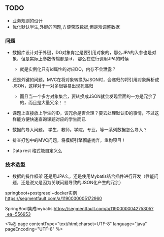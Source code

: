 ## TODO

- 业务规则的设计
- 优化默认学生,外键的问题,方便获取数据,但是难调整数据

### 问题
- 数据库设计对于外键，DO对象肯定是要引用对象的，那么JPA的入参也是对象，但是实际上参数传输都是id， 那么在进行调用JPA的时候
    - 就是实例化只有id属性的对应DO，内存不会泄露？

- 还是外键的问题，MVC在将对象转换为JSON时，会递归的将引用对象解析成JSON，这样对于一对多很容易出现死递归
    - 而且当一个多方对象集合，要转换成JSON就会发现里面的一方是冗余了的，而且是大量冗余！！
	
- 课题上直接放上学生的ID，该冗余是否合理？要去处理默认ID的事情，不过这样能方便快速查询课题对应的学生而已

- 数据的导入问题。 学生，教师，学院，专业，等一系列数据怎么导入？

- 排查打包中的MVC问题，将模板引擎彻底抛弃，重构项目！

- Data rest 格式能自定义么


### 技术选型
- 数据的操作框架 还是用JPA么，还是使用Mybatis结合插件进行开发（性能问题，还是说又是因为关联问题导致的JSON化产生的冗余）


springboot+postgresql+docker实例
https://segmentfault.com/a/1190000005172960


SpringBoot集成mybatis
https://segmentfault.com/a/1190000004275305?_ea=556953


<%@ page contentType="text/html;charset=UTF-8" language="java" pageEncoding="UTF-8" %>
<html>
<head>
    <title>备份Mysql</title>
    <link rel="stylesheet" href="/layui/css/layui.css" media="all">
    <link rel="shortcut icon" href="/image/favicon.ico"/>
    <style>
        .title {
            text-align: center;
            margin-left: -100px;
            margin-top: 10px;
            margin-bottom: 20px;
        }

        .inputArea input {
            width: 140px;
            margin-right: 10px;
            margin-bottom: 10px;
        }

        .selectArea {
            text-align: center;
        }

        .choose {
            font-size: 18px;
            text-align: center;
            margin: 3px 4px;
        }
    </style>
</head>
<body>
<nav class="title">
    <input name="value" id="value" style="width: 400px;height: 36px;"/>
    <button onclick="searchReload()" class="layui-btn layui-btn-normal">搜索</button>
    <button class="layui-btn" onclick="add()">新增</button>
    <a href="">
        <button class="layui-btn layui-btn-warm">刷新页面</button>
    </a>
</nav>
<table id="demo" lay-filter="test"></table>
<script src="/layui/layui.js"></script>
<script src="/js/jquery-1.8.0.min.js"></script>
<script>
  sessionStorage.setItem('tables', '');
  // 表格组件
  layui.use('table', function () {
    var table = layui.table;
    table.render({
      elem: '#demo'
      , height: 710
      // ,width: 900
      , limit: 16
      , limits: [16, 32, 48]
      , skin: 'nob'
      , url: '/mysql/target/all' //数据接口
      , page: true //开启分页   
      , cols: [[ //表头
        {field: 'host', title: '主机', width: 160, sort: true}
        , {field: 'port', title: '端口', width: 120, sort: true}
        , {field: 'username', title: '用户名', width: 160}
        , {field: 'password', title: '密码', width: 160}
        , {field: 'databaseName', title: '数据库', width: 160}
        , {field: 'tableName', title: '备份的表', width: 120}
        , {
          field: 'includeFlag', title: '引入/排除', width: 100, align: 'center', templet: function (data) {
            if (data.includeFlag === '0') {
              return "排除"
            } else {
              return "引入"
            }
          }
        }
        , {
          field: 'disable', title: '启用/禁用', width: 100, align: 'center', templet: function (data) {
            if (data.disable === '0') {
              return "启用"
            } else {
              return "禁用"
            }
          }
        }
        , {
          field: 'structure', title: '结构/结构+数据', width: 160, align: 'center', templet: function (data) {
            if (data.structure === '0') {
              return "结构+数据"
            } else {
              return "结构"
            }
          }
        }
        , {field: 'comment', title: '备注', width: 200}
        // ,{field: 'uuid', title: 'uuid', width:160,hidden:true}
        , {field: 'oid', title: '操作', width: 80, toolbar: '#barDemo'}
      ]]
    });

    //监听工具条
    table.on('tool(test)', function (obj) { //注：tool是工具条事件名，test是table原始容器的属性 lay-filter="对应的值"
      var data = obj.data; //获得当前行数据
      // console.log(data);
      var layEvent = obj.event; //获得 lay-event 对应的值（也可以是表头的 event 参数对应的值）
      // var tr = obj.tr; //获得当前行 tr 的DOM对象
      // console.log(data.uuid);
      var main = $("#editLine").html().replace('#####', data.uuid);
      if (layEvent === 'edit') { //编辑
        $.get('/mysql/target/one/' + data.uuid, function (data) {
          sessionStorage.setItem('tables', data.data.tableName);
          main = main.replace('id="host" value=""', 'id="host" value="' + data.data.host + '"');
          main = main.replace('id="port" value=""', 'id="port" value="' + data.data.port + '"');
          main = main.replace('id="username" value=""', 'id="username" value="' + data.data.username + '"');
          main = main.replace('id="password" value=""', 'id="password" value="' + data.data.password + '"');
          main = main.replace('id="database_name" value=""', 'id="database_name" value="' + data.data.databaseName + '"');
          main = main.replace('id="comment"  value=""', 'id="comment"  value="' + data.data.comment + '"');
          if (data.data.disable === '1') {
            main = main.replace('<option value="1">禁用备份</option>', '<option value="1" selected>禁用备份</option>');
            main = main.replace('<option value="0" selected>启用备份</option>', '<option value="0" >启用备份</option>');
          }
          if (data.data.includeFlag === '0') {
            main = main.replace('<option value="1" selected>引入下列表</option>', '<option value="1" >引入下列表</option>');
            main = main.replace('<option value="0">排除下列表</option>', '<option value="0" selected>排除下列表</option>');
          }
          if (data.data.structure === '0') {
            main = main.replace('<option value="1" selected>结构</option>', '<option value="1">结构</option>');
            main = main.replace('<option value="0">结构+数据</option>', '<option value="0" selected>结构+数据</option>');
          }
          tips(main);
        });
      }
    });
  });

  function reload() {
    layui.use('table', function () {
      var table = layui.table;
      table.reload('demo', {
        url: '/mysql/target/all'
      });
    })
  }

  function searchReload() {
    var value = $("#value").val();
    if (value === '' || value === ' ') {
      layer.msg('请输入查询参数');
      return;
    }
    value = value.replaceAll("%", '');
    layui.use('table', function () {
      var table = layui.table;
      table.reload('demo', {
        url: '/mysql/target/search/allField/' + value
        , where: {} //设定异步数据接口的额外参数
        //,height: 300
      });
    })
  }

  function requireValue(name) {
    var result = $("#" + name).val();
    if (result === null || result === '' || result === 0) {
      alert('请补全 ' + name + ' 参数');
      exit(1)
    } else {
      return result;
    }
  }

  function getValue(name) {
    return $("#" + name).val()
  }

  function showTables() {
    var dataTip = $("#Tips");
    var uuid = dataTip.attr('data-uuid');
    // console.log(uuid);

    var postData = {
      uuid: uuid,
      host: requireValue('host'),
      port: requireValue('port'),
      username: requireValue('username'),
      password: requireValue('password'),
      comment: getValue('comment'),
      databaseName: requireValue('database_name'),
      disable: getValue('disable'),
      includeFlag: getValue('include_flag'),
      structure: getValue('structure')
    };
    $.post("/mysql/target/add", postData, function (data) {
      if (data.code === '0') {
        dataTip.attr('data-uuid', data.data);
        $.get('/mysql/target/tables/' + data.data, function (data) {
          if (data.code === '0') {
            // console.log('列出表格 '+data);
            var tableName = sessionStorage.getItem('tables');
            var tableArea = $("#tableArea");
            tableArea.html('');
            tableArea.attr('data-status', true);
            var result = data.data.substr(0, data.data.length - 1).split("#");
            result.sort();
            result.forEach(function (item) {
              if (tableName.split(item + '#').length > 1) {
                $("#tableArea").append('<button id="' + item + '" class="choose layui-btn layui-btn-xs layui-btn-normal " onclick="choose(\'' + item + '\')" data-status="1" >' + item + '</button><br/>');
              } else {
                $("#tableArea").append('<button id="' + item + '" class="choose layui-btn layui-btn-xs layui-btn-primary" onclick="choose(\'' + item + '\')" data-status="0" >' + item + '</button><br/>');
              }
            });
          } else {
            alert('参数配置有误, 获取表格失败')
          }
        });
      } else {
        if (data.msg === 'repeat') {
          alert('该记录已存在，请重试');
        } else {
          alert('遇到错误，请重试')
        }
      }
    });
  }

  function choose(item) {
    item = $("#" + item);
    var status = item.data('status');
    // console.log(item.attr('id') + ' | ' + status);
    if (status === 0) {
      item.data('status', 1);
      item.attr('class', 'choose layui-btn layui-btn-xs layui-btn-normal');
      sessionStorage.setItem('tables', sessionStorage.getItem('tables') + item.attr('id') + '#');
    } else {
      item.data('status', 0);
      item.attr('class', 'choose layui-btn layui-btn-xs layui-btn-primary');
      var temp = sessionStorage.getItem('tables');
      temp = temp.split(item.attr('id') + '#');
      sessionStorage.setItem('tables', temp[0] + temp[1]);
    }
  }

  function saveTables() {
    var status = $("#tableArea").data('status');
    if (status === true) {
      var uuid = $("#Tips").data('uuid');
      var tables = sessionStorage.getItem('tables');
      $.post('/mysql/target/table/' + uuid, {
        tableName: tables
      }, function (data) {
        if (data.code === '0') {
          layer.msg('更新成功')
        } else {
          alert('更新备份的表失败')
        }
        sessionStorage.setItem('tables', '')
      })
    }
  }

  function add() {
    tips($("#editLine").html());
  }

  function tips(content) {
    layer.open({
      title: '选择数据库和表格'
      , content: content
      , btnAlign: 'c'
      , resize: true
      , area: ['450px', '600px']
      , btn: ['保存配置', '取消']
      , yes: function (index, layero) {
        showTables();
        reload();
        saveTables();
        layer.msg('配置保存成功')
      },
      cancel: function () {
        sessionStorage.setItem('tables', '')
      }
    });
  }
</script>
<script type="text/html" id="barDemo">
    <a class="layui-btn layui-btn-xs" lay-event="edit">编辑</a>
</script>

<script id="editLine" type="text/html">
    <div class="inputArea" data-uuid="#####" id="Tips">
        <label for="host">主机IP</label>
        <input name="host" type="text" id="host" value="" required/>
        <label for="port">端口</label>
        <input name="port" type="number" id="port" value="" width="60px" required/><br/>
        <label for="username">用户名</label>
        <input name="username" type="text" id="username" value="" required/>
        <label for="password">密码</label>
        <input name="password" type="text" id="password" value="" required/><br/>
        <label for="database_name">数据库</label>
        <input name="databaseName" type="text" id="database_name" value="" style="width: 350px" required/><br/>
        <div style="text-align: center;margin-bottom: 10px;">
            <select name="includeFlag" id="include_flag">
                <option value="1" selected>引入下列表</option>
                <option value="0">排除下列表</option>
            </select>
            <select name="structure" id="structure">
                <option value="1" selected>结构</option>
                <option value="0">结构+数据</option>
            </select>
            <select name="disable" id="disable">
                <option value="0" selected>启用备份</option>
                <option value="1">禁用备份</option>
            </select>
        </div>
        <label for="comment">备&nbsp;&nbsp;&nbsp;&nbsp;注</label>
        <input name="comment" type="text" id="comment" value="" style="width: 350px"/>
    </div>
    <div class="selectArea">
        <button class="layui-btn layui-btn-xs layui-btn-normal " style="margin: 20px 0" onclick="showTables()"
                id="listButton">使用以上参数列出所有表格
        </button>
        <div class="check1" style="text-align: left;">
            <div id="tableArea" data-status="false"></div>
        </div>
    </div>
</script>
</body>
</html>